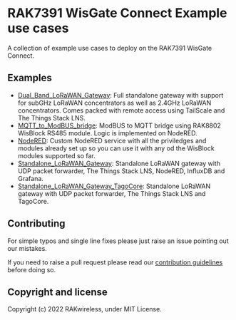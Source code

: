 # RAK7391 WisGate Connect Example use cases

A collection of example use cases to deploy on the RAK7391 WisGate Connect.

## Examples

* [Dual_Band_LoRaWAN_Gateway](Dual_Band_LoRaWAN_Gateway/): Full standalone gateway with support for subGHz LoRaWAN concentrators as well as 2.4GHz LoRaWAN concentrators. Comes packed with remote access using TailScale and The Things Stack LNS.
* [MQTT_to_ModBUS_bridge](MQTT_to_ModBUS_bridge/): ModBUS to MQTT bridge using RAK8802 WisBlock RS485 module. Logic is implemented on NodeRED.
* [NodeRED](NodeRED/): Custom NodeRED service with all the priviledges and modules already set up so you can use it with any od the WisBlock modules supported so far.
* [Standalone_LoRaWAN_Gateway](Standalone_LoRaWAN_Gateway/): Standalone LoRaWAN gateway with UDP packet forwarder, The Things Stack LNS, NodeRED, InfluxDB and Grafana.
* [Standalone_LoRaWAN_Gateway_TagoCore](Standalone_LoRaWAN_Gateway_TagoCore/): Standalone LoRaWAN gateway with UDP packet forwarder, The Things Stack LNS and TagoCore.

## Contributing

For simple typos and single line fixes please just raise an issue pointing out our mistakes. 

If you need to raise a pull request please read our [contribution guidelines](https://github.com/RAKwireless/wisblock-node-red/blob/master/CONTRIBUTING.md) before doing so.


## Copyright and license

Copyright (c) 2022 RAKwireless, under MIT License.
